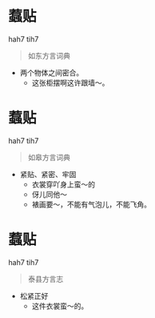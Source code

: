 # 蠚贴
hah7 tih7
> 如东方言词典
- 两个物体之间密合。
  - 这张柜摆啊这许跟墙～。

# 蠚贴
hah7 tih7
> 如皋方言词典
- 紧贴、紧密、牢固
  - 衣裳穿吖身上蛮～的
  - 伢儿同他～
  - 裱画要～，不能有气泡儿，不能飞角。

# 蠚贴
hah7 tih7
> 泰县方言志
- 松紧正好
  - 这件衣裳蛮～的。
